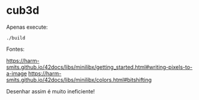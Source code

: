 # cub3d

Apenas execute:

`./build`

Fontes:

https://harm-smits.github.io/42docs/libs/minilibx/getting_started.html#writing-pixels-to-a-image
https://harm-smits.github.io/42docs/libs/minilibx/colors.html#bitshifting

Desenhar assim é muito ineficiente!